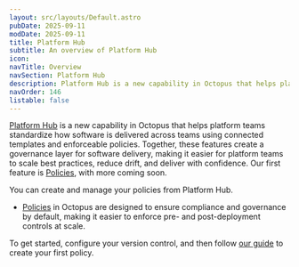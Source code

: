 ```yaml
---
layout: src/layouts/Default.astro
pubDate: 2025-09-11
modDate: 2025-09-11
title: Platform Hub
subtitle: An overview of Platform Hub
icon: 
navTitle: Overview
navSection: Platform Hub
description: Platform Hub is a new capability in Octopus that helps platform teams standardize how software is delivered across teams using connected templates and enforceable policies. Together, these features create a governance layer for software delivery, making it easier for platform teams to scale best practices, reduce drift, and deliver with confidence.
navOrder: 146
listable: false
---
```


[Platform Hub](https://octopus.com/blog/introducing-platform-hub) is a new capability in Octopus that helps platform teams standardize how software is delivered across teams using connected templates and enforceable policies. Together, these features create a governance layer for software delivery, making it easier for platform teams to scale best practices, reduce drift, and deliver with confidence. Our first feature is [Policies](/docs/platform-hub/policies), with more coming soon.

You can create and manage your policies from Platform Hub.

- [Policies](/docs/platform-hub/policies) in Octopus are designed to ensure compliance and governance by default, making it easier to enforce pre- and post-deployment controls at scale.

To get started, configure your version control, and then follow [our guide](/docs/platform-hub/policies) to create your first policy.

